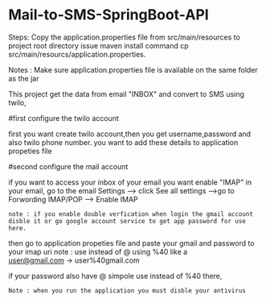 # Mail-to-SMS-SpringBoot-API

Steps: Copy the application.properties file from src/main/resources to project root directory issue maven install command cp src/main/resourcs/application.properties.

Notes : Make sure application.properties file is available on the same folder as the jar

This project get the data from email "INBOX" and convert to SMS using twilo,

#first configure the twilo account

first you want create twilo account,then you get username,password and also twilo phone number.
you want to add these details to application propeties file 

#second configure the mail account 

if you want to access your inbox of your email you want enable "IMAP" in your email, 
  go to the email  Settings --> click  See all settings -->go to Forwording IMAP/POP --> Enable IMAP
   
    note : if you enable double verfication when login the gmail account disble it or go google account service to get app password for use here.

then go to application propeties file and paste your gmail  and password to your imap uri 
note : use instead of @ using %40  like a  
    user@gmail.com -> user%40gmail.com 
    
 if your password also have @ simpole use instead of %40 there,
    
	Note : when you run the application you must disble your antivirus 
  
  

